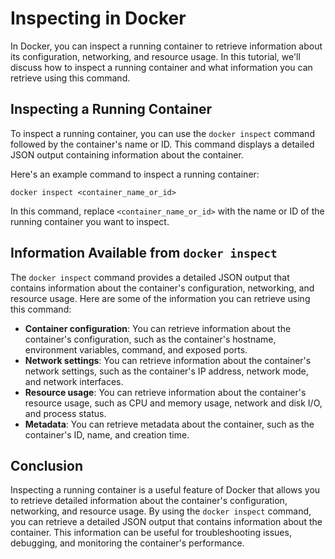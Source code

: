 # Inspecting in Docker

In Docker, you can inspect a running container to retrieve information about its configuration, networking, and resource usage. In this tutorial, we'll discuss how to inspect a running container and what information you can retrieve using this command.

## Inspecting a Running Container

To inspect a running container, you can use the `docker inspect` command followed by the container's name or ID. This command displays a detailed JSON output containing information about the container.

Here's an example command to inspect a running container:

`docker inspect <container_name_or_id>`

In this command, replace `<container_name_or_id>` with the name or ID of the running container you want to inspect.

## Information Available from `docker inspect`

The `docker inspect` command provides a detailed JSON output that contains information about the container's configuration, networking, and resource usage. Here are some of the information you can retrieve using this command:

* **Container configuration**: You can retrieve information about the container's configuration, such as the container's hostname, environment variables, command, and exposed ports.
* **Network settings**: You can retrieve information about the container's network settings, such as the container's IP address, network mode, and network interfaces.
* **Resource usage**: You can retrieve information about the container's resource usage, such as CPU and memory usage, network and disk I/O, and process status.
* **Metadata**: You can retrieve metadata about the container, such as the container's ID, name, and creation time.

## Conclusion

Inspecting a running container is a useful feature of Docker that allows you to retrieve detailed information about the container's configuration, networking, and resource usage. By using the `docker inspect` command, you can retrieve a detailed JSON output that contains information about the container. This information can be useful for troubleshooting issues, debugging, and monitoring the container's performance.
